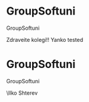 # GroupSoftuni
GroupSoftuni

Zdraveite kolegi!!
Yanko tested   
# GroupSoftuni
GroupSoftuni



\\Ilko Shterev
